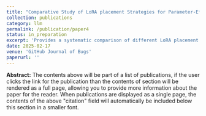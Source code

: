 ```yaml
---
title: "Comparative Study of LoRA placement Strategies for Parameter-Efficient Fine-Tuning of LLMs"
collection: publications
category: llm
permalink: /publication/paper4
status: in_preparation
excerpt: 'Provides a systematic comparison of different LoRA placement strategies across multiple LLMs, evaluating accuracy, efficiency, throughput, and memory trade-offs, and offering recommended strategies under different optimization objectives.'
date: 2025-02-17
venue: 'GitHub Journal of Bugs'
paperurl: ''
---
```


**Abstract:** The contents above will be part of a list of publications, if the user clicks the link for the publication than the contents of section will be rendered as a full page, allowing you to provide more information about the paper for the reader. When publications are displayed as a single page, the contents of the above "citation" field will automatically be included below this section in a smaller font.
